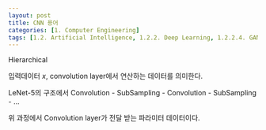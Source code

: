 ```yaml
---
layout: post
title: CNN 용어
categories: [1. Computer Engineering]
tags: [1.2. Artificial Intelligence, 1.2.2. Deep Learning, 1.2.2.4. GAN]
---
```


Hierarchical

입력데이터 $x$, convolution layer에서 연산하는 데이터를 의미한다.

LeNet-5의 구조에서 Convolution - SubSampling - Convolution - SubSampling - ...

위 과정에서 Convolution layer가 전달 받는 파라미터 데이터이다.